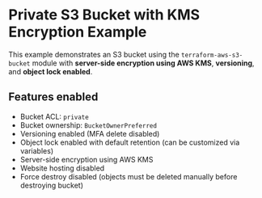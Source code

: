 # Private S3 Bucket with KMS Encryption Example

This example demonstrates an S3 bucket using the `terraform-aws-s3-bucket` module with **server-side encryption using AWS KMS**, **versioning**, and **object lock enabled**.

## Features enabled

- Bucket ACL: `private`
- Bucket ownership: `BucketOwnerPreferred`
- Versioning enabled (MFA delete disabled)
- Object lock enabled with default retention (can be customized via variables)
- Server-side encryption using AWS KMS
- Website hosting disabled
- Force destroy disabled (objects must be deleted manually before destroying bucket)